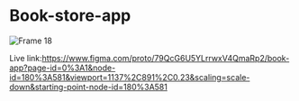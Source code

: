 # Book-store-app

![Frame 18](https://user-images.githubusercontent.com/79252220/185754769-d4d8b2b9-a4b3-49aa-9cfc-8190b4837b7b.jpg)

Live link:https://www.figma.com/proto/79QcG6U5YLrrwxV4QmaRp2/book-app?page-id=0%3A1&node-id=180%3A581&viewport=1137%2C891%2C0.23&scaling=scale-down&starting-point-node-id=180%3A581

